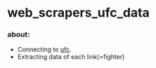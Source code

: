 # web_scrapers_ufc_data

### about:

- Connecting to [ufc](http://www.ufcstats.com/statistics/fighters).
- Extracting data of each link(=fighter)

